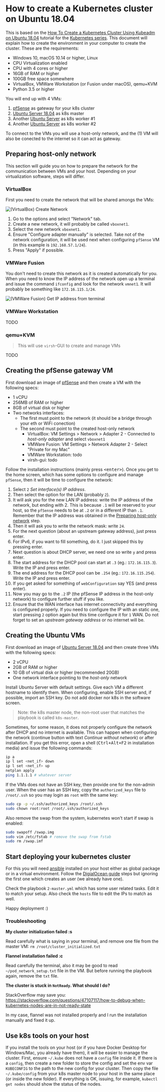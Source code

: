 # How to create a Kubernetes cluster on Ubuntu 18.04

This is based on the [How To Create a Kubernetes Cluster Using Kubeadm on Ubuntu 18.04][1] tutorial for the [Kubernetes series][2].
This document will explain how to create the environment in your computer to create the cluster. These are the requirements:

- Windows 10, macOS 10.14 or higher, Linux
- CPU Virtualization enabled
- CPU with 4 cores or higher
- 16GB of RAM or higher
- 100GB free space somewhere
- VirtualBox, VMWare Workstation (or Fusion under macOS), qemu+KVM
- Python 3.5 or higher

You will end up with 4 VMs:

1. [pfSense][3] as gateway for your k8s cluster
2. [Ubuntu Server 18.04][4] as k8s master
2. Another [Ubuntu Server][4] as k8s worker #1
2. Another [Ubuntu Server][4] as k8s worker #2

To connect to the VMs you will use a host-only network, and the (1) VM will also be conected to the internet so it can act as gateway.

## Preparing host-only network

This section will guide you on how to prepare the network for the communication between VMs and your host. Depending on your virtualization software, steps will differ.

### VirtualBox

First you need to create the network that will be shared amongs the VMs:

![(VirtualBox) Create Network](img/vbox-create-network.png)

1. Go to the options and select "Network" tab.
2. Create a new network, it will probably be called `vboxnet1`.
3. Select the new network `vboxnet1`.
4. Ensure "Configure adapter manually" is selected. Take not of the network configuration, it will be used next when configuring `pfSense` VM (in this example is `192.168.57.1/24`).
5. Press "Apply" if possible.

### VMWare Fusion

You don't need to create this network as it is created automatically for you. When you need to know the IP address of the network open up a terminal and issue the command `ifconfig` and look for the network `vmnet1`. It will probably be something like `172.16.115.1/24`.

![(VMWare Fusion) Get IP address from terminal](img/vmfusion-get-ip.png)

### VMWare Workstation

TODO

### qemu+KVM

> This will use `virsh`-GUI to create and manage VMs

TODO

## Creating the pfSense gateway VM

First download an image of [pfSense][3] and then create a VM with the following specs:

- 1 vCPU
- 256MB of RAM or higher
- 8GB of virtual disk or higher
- Two networks interfaces:
  - The first must point to the network (it should be a bridge through your eth or WiFi conection)
  - The second must point to the created host-only network
    - VirtualBox: VM Settings > Network > Adapter 2 - Connected to _host-only adapter_ and select `vboxnet1`
    - VMWare Fusion: VM Settings > Network Adapter 2 - Select "Private for my Mac"
    - VMWare Workstation: todo
    - virsh-gui: todo

Follow the installation instructions (mainly press <kbd>\<enter></kbd>). Once you get to the home screen, which has some options to configure and manage `pfSense`, then it will be time to configure the network:

1. Select `2` _Set interface(s) IP address_.
2. Then select the option for the LAN (probably `2`).
3. It will ask you for the new LAN IP address: write the IP address of the network, but ending with 2. This is because `.1` will be reserved to your host, so the `pfSense` needs to be at `.2` or in a different IP than `.1`. Remember that the IP address was obtained in the [Preparing host-only network](#preparing-host-only-network) step.
4. Then it will ask you to write the network mask: write `24`.
5. For the next question (about an upstream gateway address), just press enter.
6. For IPv6, if you want to fill something, do it. I just skipped this by pressing enter.
7. Next question is about DHCP server, we need one so write `y` and press enter.
8. The start address for the DHCP pool can start at `.3` (eg.: `172.16.115.3`). Write the IP and press enter.
9. The end address for the DHCP pool can be `.254` (eg.: `172.16.115.254`). Write the IP and press enter.
10. If you get asked for something of `webConfiguration` say YES (and press enter).
11. Now you may go to the `.2` IP (the pfSense IP address in the host-only network) to configure further stuff if you like.
12. Ensure that the WAN interface has internet connectivity and everything is configured properly. If you need to configure the IP with an static one, start pressing `2` option again but this time configure it for `1` WAN. Do not forget to set an _upstream gateway address_ or no internet will be.

## Creating the Ubuntu VMs

First download an image of [Ubuntu Server 18.04][4] and then create three VMs with the following specs:

- 2 vCPU
- 2GB of RAM or higher
- 10 GB of virtual disk or higher (recommended 20GB)
- One network interface pointing to the _host-only_ network

Install Ubuntu Server with default settings. Give each VM a different hostname to identify them. When configuring, enable SSH server and, if possible, import an SSH key. Do not add docker nor k8s in the software screen.

> Note: the k8s master node, the non-root user that matches the playbook is called `k8s-master`.

Sometimes, for some reason, it does not properly configure the network after DHCP and no internet is available. This can happen when configuring the network (continue button with text _Continue without network_) or after installation. If you get this error, open a shell (<kbd>Ctrl+Alt+F2</kbd> in installation media) and issue the following commands:

```sh
ip a
ip l set <net_if> down
ip l set <net_if> up
netplan apply
ping 1.1.1.1 # whatever server
```

If the VMs does not have an SSH key, then provide one for the non-admin user. When the user has an SSH key, copy the `authorized_keys` file to `/root/.ssh` so you may login as `root` with the same key:

```sh
sudo cp -p ~/.ssh/authorized_keys /root/.ssh
sudo chown root:root /root/.ssh/authorized_keys
```

Also remove the swap from the system, kubernetes won't start if swap is enabled:

```sh
sudo swapoff /swap.img
sudo vim /etc/fstab # remove the swap from fstab
sudo rm /swap.imf
```

## Start deploying your kubernetes cluster

For this you will need [ansible][5] installed on your host either as global package or in a virtual environment. Follow the [DigialOcean guide][1] steps but ignoring the first one which creates an user (we already have one).

Check the playbook `2-master.yml` which has some user related tasks. Edit it to match your setup. Also check the `hosts` file to edit the IPs to match as well.

Happy deployment :)

### Troubleshooting

**My cluster initialization failed :s**

Read carefully what is saying in your terminal, and remove one file from the master VM: `rm /root/cluster_initialized.txt`

**Flannel installation failed :c**

Read carefully the terminal, also it may be good to read `~/pod_network_setup.txt` file in the VM. But before running the playbook again, remove the `txt` file.

**The cluster is stuck in `NotReady`. What should I do?**

StackOverflow may save you: <https://stackoverflow.com/questions/47107117/how-to-debug-when-kubernetes-nodes-are-in-not-ready-state>

In my case, flannel was not installed properly and I run the installation manually and fixed it up.

## Use k8s tools on your host

If you install the tools on your host (or if you have Docker Desktop for Windows/Mac, you already have them), it will be easier to manage the cluster. First, ensure `~/.kube` does not have a `config` file inside it. If there is a `config`, then create a new folder to store the config and set the env var `KUBECONFIG` to the path to the new config for your cluster. Then copy the file `~/.kube/config` from your k8s master node to your host in the same place (or inside the new folder). If everything is OK, issuing, for example, `kubectl get nodes` should show the status of the nodes.

  [1]: https://www.digitalocean.com/community/tutorials/how-to-create-a-kubernetes-cluster-using-kubeadm-on-ubuntu-18-04
  [2]: https://www.digitalocean.com/community/curriculums/kubernetes-for-full-stack-developers
  [3]: https://www.pfsense.org
  [4]: https://ubuntu.com/download/server
  [5]: https://www.ansible.com
